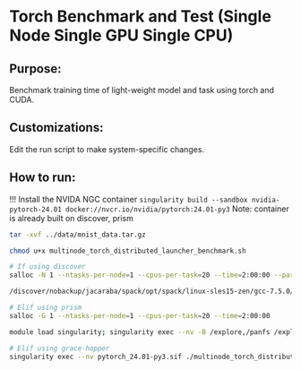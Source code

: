 # Torch Benchmark and Test (Single Node Single GPU Single CPU)

## Purpose:
Benchmark training time of light-weight model and task using torch and CUDA.

## Customizations:
Edit the run script to make system-specific changes.

## How to run:
!!! Install the NVIDA NGC container
`singularity build --sandbox nvidia-pytorch-24.01 docker://nvcr.io/nvidia/pytorch:24.01-py3`
Note: container is already built on discover, prism

```bash
tar -xvf ../data/mnist_data.tar.gz 

chmod u+x multinode_torch_distributed_launcher_benchmark.sh 

# If using discover
salloc -N 1 --ntasks-per-node=1 --cpus-per-task=20 --time=2:00:00 --partition=gpu_a100 --constraint=rome --reservation=jcv --qos=8n_a100 -G 1

/discover/nobackup/jacaraba/spack/opt/spack/linux-sles15-zen/gcc-7.5.0/singularityce-3.11.3-o5pnooghlq7cgiv5zh5qnmyhmbltcynu/bin/singularity exec --nv -B /discover,/gpfsm /discover/nobackup/projects/akmosaic/container/nvpt-24.01 ./multinode_torch_distributed_launcher_benchmark.sh

# Elif using prism
salloc -G 1 --ntasks-per-node=1 --cpus-per-task=20 --time=2:00:00

module load singularity; singularity exec --nv -B /explore,/panfs /explore/nobackup/projects/ilab/containers/nvpt-24.01 ./multinode_torch_distributed_launcher_benchmark.sh

# Elif using grace-hopper
singularity exec --nv pytorch_24.01-py3.sif ./multinode_torch_distributed_launcher_benchmark.sh 
```